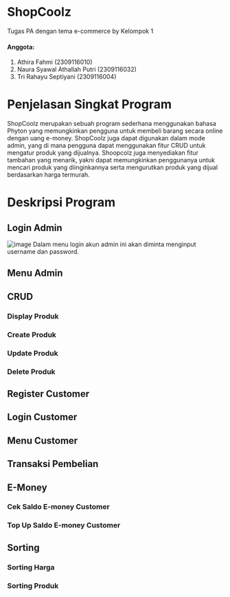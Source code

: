 # ShopCoolz
Tugas PA dengan tema e-commerce by Kelompok 1 
#### Anggota:
1. Athira Fahmi				(2309116010)
2. Naura Syawal Athallah Putri		(2309116032)
3. Tri Rahayu Septiyani		(2309116004)

# Penjelasan Singkat Program
ShopCoolz merupakan sebuah program sederhana menggunakan bahasa Phyton yang memungkinkan pengguna untuk membeli barang secara online dengan uang e-money. ShopCoolz juga dapat digunakan dalam mode admin, yang di mana pengguna dapat menggunakan fitur CRUD untuk mengatur produk yang dijualnya. Shoopcolz juga menyediakan fitur tambahan yang menarik, yakni dapat memungkinkan penggunanya untuk mencari produk yang diinginkannya serta mengurutkan produk yang dijual berdasarkan harga termurah.

# Deskripsi Program
## Login Admin
![image](https://github.com/PA-DASPRO-Kelompok-1-2023/Shoopcolz/assets/144746289/a42d1d76-fdb7-47fb-a53a-571081aa3420)
Dalam menu login akun admin ini akan diminta menginput username dan password.
## Menu Admin
## CRUD
### Display Produk
### Create Produk
### Update Produk
### Delete Produk

## Register Customer
## Login Customer
## Menu Customer
## Transaksi Pembelian
## E-Money
### Cek Saldo E-money Customer
### Top Up Saldo E-money Customer
## Sorting 
### Sorting Harga
### Sorting Produk

